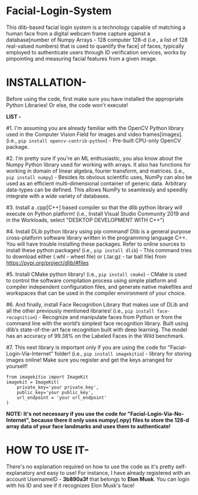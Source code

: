 # Facial-Login-System
This dlib-based facial login system is a technology capable of matching a human face from a digital webcam frame capture against a database[number of Numpy Arrays - 128 computer 128-d (i.e., a list of 128 real-valued numbers) that is used to quantify the face] of faces, typically employed to authenticate users through ID verification services, works by pinpointing and measuring facial features from a given image.

# INSTALLATION-
Before using the code, first make sure you have installed the appropriate Python Libraries! Or else, the code won't execute!

**LIST -**

#1. I'm assuming you are already familiar with the OpenCV Python library used in the Computer Vision Field for images and video frames[images].
(i.e., ```pip install opencv-contrib-python```) - Pre-built CPU-only OpenCV package.

#2. I'm pretty sure if you're an ML enthusiastic, you also know about the Numpy Python library used for working with arrays. It also has functions for working in domain of linear algebra, fourier transform, and matrices.
(i.e., ```pip install numpy```) - Besides its obvious scientific uses, NumPy can also be used as an efficient multi-dimensional container of generic data. Arbitrary data-types can be defined. This allows NumPy to seamlessly and speedily integrate with a wide variety of databases.

#3. Install a .cpp[C++] based compiler so that the dlib python library will execute on Python platform!
(i.e., Install Visual Studio Community 2019 and in the Workloads, select "DESKTOP DEVELOPMENT WITH C++")

#4. Install DLib python library using pip command! Dlib is a general purpose cross-platform software library written in the programming language C++. You will have trouble installing these packages. Refer to online sources to install these python packages!
(i.e., ```pip install dlib```) - This command tries to download either (.whl - wheel file) or (.tar.gz - tar ball file) from https://pypi.org/project/dlib/#files

#5. Install CMake python library!
(i.e., ```pip install cmake```) - CMake is used to control the software compilation process using simple platform and compiler independent configuration files, and generate native makefiles and workspaces that can be used in the compiler environment of your choice.

#6. And finally, install Face Recognition Library that makes use of DLib and all the other previously mentioned libraries!
(i.e., ```pip install face-recognition```) - Recognize and manipulate faces from Python or from the command line with
the world’s simplest face recognition library.
Built using dlib’s state-of-the-art face recognition
built with deep learning. The model has an accuracy of 99.38% on the
Labeled Faces in the Wild benchmark.

#7. This next library is important only if you are using the code for "Facial-Login-Via-Internet" folder!
(i.e., ```pip install imagekitio```) - library for storing images online!
Make sure you register and get the keys arranged for yourself!

```
from imagekitio import ImageKit
imagekit = ImageKit(
    private_key='your private_key',
    public_key='your public_key',
    url_endpoint = 'your url_endpoint'
)
```

**NOTE: It's not necessary if you use the code for "Facial-Login-Via-No-Internet", because there it only uses numpy(.npy) files to store the 128-d array data of your face landmarks and uses them to authenticate!**

# HOW TO USE IT-

There's no explanation required on how to use the code as it's pretty self-explanatory and easy to use!
For instance, I have already registered with an account UsernameID - **3b890a3f** that belongs to **Elon Musk**.
You can login with his ID and see if it recognizes Elon Musk's face!
